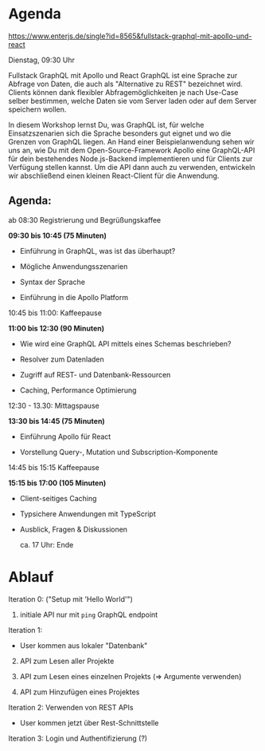 # Agenda

https://www.enterjs.de/single?id=8565&fullstack-graphql-mit-apollo-und-react

Dienstag, 09:30 Uhr

Fullstack GraphQL mit Apollo und React
GraphQL ist eine Sprache zur Abfrage von Daten, die auch als "Alternative zu REST" bezeichnet wird. Clients können dank flexibler Abfragemöglichkeiten je nach Use-Case selber bestimmen, welche Daten sie vom Server laden oder auf dem Server speichern wollen.

In diesem Workshop lernst Du, was GraphQL ist, für welche Einsatzszenarien sich die Sprache besonders gut eignet und wo die Grenzen von GraphQL liegen. An Hand einer Beispielanwendung sehen wir uns an, wie Du mit dem Open-Source-Framework Apollo eine GraphQL-API für dein bestehendes Node.js-Backend implementieren und für Clients zur Verfügung stellen kannst. Um die API dann auch zu verwenden, entwickeln wir abschließend einen kleinen React-Client für die Anwendung.

## Agenda:

ab 08:30 Registrierung und Begrüßungskaffee

**09:30 bis 10:45 (75 Minuten)**

- Einführung in GraphQL, was ist das überhaupt?
- Mögliche Anwendungsszenarien
- Syntax der Sprache

- Einführung in die Apollo Platform

10:45 bis 11:00: Kaffeepause

**11:00 bis 12:30 (90 Minuten)**

- Wie wird eine GraphQL API mittels eines Schemas beschrieben?
- Resolver zum Datenladen
- Zugriff auf REST- und Datenbank-Ressourcen

- Caching, Performance Optimierung

12:30 - 13.30: Mittagspause

**13:30 bis 14:45 (75 Minuten)**

- Einführung Apollo für React

- Vorstellung Query-, Mutation und Subscription-Komponente

14:45 bis 15:15 Kaffeepause

**15:15 bis 17:00 (105 Minuten)**

- Client-seitiges Caching
- Typsichere Anwendungen mit TypeScript

- Ausblick, Fragen & Diskussionen

  ca. 17 Uhr: Ende

# Ablauf

Iteration 0: ("Setup mit 'Hello World'")

1. initiale API nur mit `ping` GraphQL endpoint

Iteration 1:

- User kommen aus lokaler "Datenbank"

2. API zum Lesen aller Projekte
3. API zum Lesen eines einzelnen Projekts (=> Argumente verwenden)

4. API zum Hinzufügen eines Projektes

Iteration 2: Verwenden von REST APIs

- User kommen jetzt über Rest-Schnittstelle

Iteration 3: Login und Authentifizierung (?)
